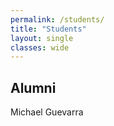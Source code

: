 ```yaml
---
permalink: /students/
title: "Students"
layout: single
classes: wide
---
```


## Alumni
Michael Guevarra

